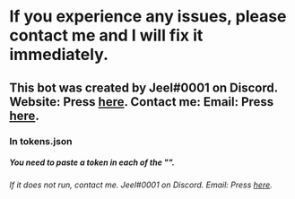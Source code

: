 # If you experience any issues, please contact me and I will fix it immediately.
## This bot was created by Jeel#0001 on Discord. Website: Press [here](https://is.gd/kingcharaf99). Contact me: Email: Press [here](mailto:businessemail.jc@gmail.com).

### In tokens.json
##### You need to paste a token in each of the "".
###### If it does not run, contact me. Jeel#0001 on Discord. Email: Press [here](mailto:businessemail.jc@gmail.com).
